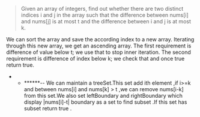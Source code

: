 >Given an array of integers, find out whether there are two distinct indices i and j in the array such that the difference between nums[i] and nums[j] is at most t and the difference between i and j is at most k.

We can sort the array and save the according index to a new array. Iterating through this new array, we get an ascending array.  The first requirement is difference of value below t; we use that to stop inner iteration. The second requirement is difference of index below k; we check that and once true return true.
* * ******--
We can maintain a treeSet.This set add ith element ,if i>=k and between nums[i] and nums[k] > t ,we can remove nums[i-k] from this set.We also set leftBoundary and rightBoundary which display |nums[i]-t| boundary as a set to find subset .If this set has subset return true .

